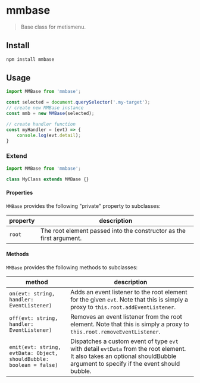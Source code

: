 # mmbase
> Base class for metismenu.

## Install

```sh
npm install mmbase
```

## Usage

```js
import MMBase from 'mmbase';

const selected = document.querySelector('.my-target');
// create new MMBase instance
const mmb = new MMBase(selected);

// create handler function
const myHandler = (evt) => {
    console.log(evt.detail);
}
```
 ### Extend

```js
import MMBase from 'mmbase';

class MyClass extends MMBase {}
```



#### Properties

`MMBase` provides the following "private" property to subclasses:

| property | description |
| --- | --- |
| `root` | The root element passed into the constructor as the first argument. |


#### Methods

`MMBase` provides the following methods to subclasses:

| method | description |
| --- | --- |
| `on(evt: string, handler: EventListener)` | Adds an event listener to the root element for the given `evt`. Note that this is simply a proxy to `this.root.addEventListener`. |
| `off(evt: string, handler: EventListener)` | Removes an event listener from the root element. Note that this is simply a proxy to `this.root.removeEventListener`. |
| `emit(evt: string, evtData: Object, shouldBubble: boolean = false)` | Dispatches a custom event of type `evt` with detail `evtData` from the root element. It also takes an optional shouldBubble argument to specify if the event should bubble. |
